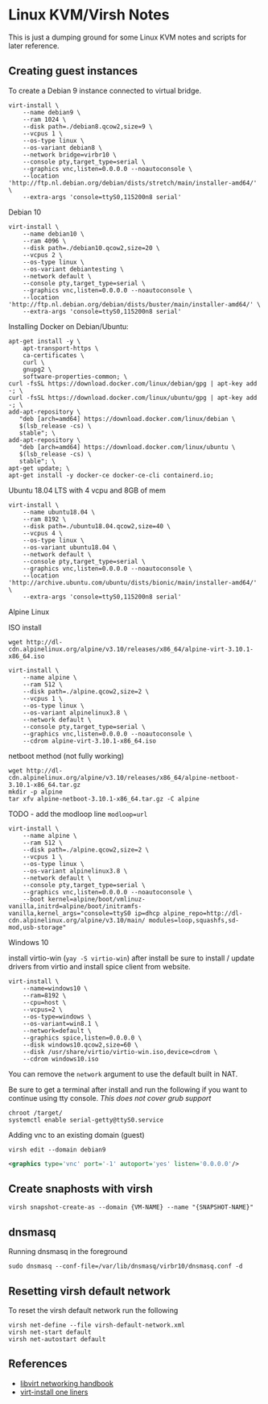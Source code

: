 # Linux KVM/Virsh Notes

This is just a dumping ground for some Linux KVM notes and scripts for later reference.  


## Creating guest instances

To create a Debian 9 instance connected to virtual bridge. 

```shell
virt-install \
    --name debian9 \
    --ram 1024 \
    --disk path=./debian8.qcow2,size=9 \
    --vcpus 1 \
    --os-type linux \
    --os-variant debian8 \
    --network bridge=virbr10 \
    --console pty,target_type=serial \
    --graphics vnc,listen=0.0.0.0 --noautoconsole \
    --location 'http://ftp.nl.debian.org/debian/dists/stretch/main/installer-amd64/' \
    --extra-args 'console=ttyS0,115200n8 serial'
```


Debian 10

```shell
virt-install \
    --name debian10 \
    --ram 4096 \
    --disk path=./debian10.qcow2,size=20 \
    --vcpus 2 \
    --os-type linux \
    --os-variant debiantesting \
    --network default \
    --console pty,target_type=serial \
    --graphics vnc,listen=0.0.0.0 --noautoconsole \
    --location 'http://ftp.nl.debian.org/debian/dists/buster/main/installer-amd64/' \
    --extra-args 'console=ttyS0,115200n8 serial'
```


Installing Docker on Debian/Ubuntu:  
```shell
apt-get install -y \
    apt-transport-https \
    ca-certificates \
    curl \
    gnupg2 \
    software-properties-common; \
curl -fsSL https://download.docker.com/linux/debian/gpg | apt-key add -; \
curl -fsSL https://download.docker.com/linux/ubuntu/gpg | apt-key add -; \
add-apt-repository \
   "deb [arch=amd64] https://download.docker.com/linux/debian \
   $(lsb_release -cs) \
   stable"; \
add-apt-repository \
   "deb [arch=amd64] https://download.docker.com/linux/ubuntu \
   $(lsb_release -cs) \
   stable"; \
apt-get update; \
apt-get install -y docker-ce docker-ce-cli containerd.io;
```


Ubuntu 18.04 LTS with 4 vcpu and 8GB of mem

```shell
virt-install \
    --name ubuntu18.04 \
    --ram 8192 \
    --disk path=./ubuntu18.04.qcow2,size=40 \
    --vcpus 4 \
    --os-type linux \
    --os-variant ubuntu18.04 \
    --network default \
    --console pty,target_type=serial \
    --graphics vnc,listen=0.0.0.0 --noautoconsole \
    --location 'http://archive.ubuntu.com/ubuntu/dists/bionic/main/installer-amd64/' \
    --extra-args 'console=ttyS0,115200n8 serial'
```

Alpine Linux

ISO install

```shell
wget http://dl-cdn.alpinelinux.org/alpine/v3.10/releases/x86_64/alpine-virt-3.10.1-x86_64.iso
```

```shell
virt-install \
    --name alpine \
    --ram 512 \
    --disk path=./alpine.qcow2,size=2 \
    --vcpus 1 \
    --os-type linux \
    --os-variant alpinelinux3.8 \
    --network default \
    --console pty,target_type=serial \
    --graphics vnc,listen=0.0.0.0 --noautoconsole \
    --cdrom alpine-virt-3.10.1-x86_64.iso
```

netboot method (not fully working)

```shell
wget http://dl-cdn.alpinelinux.org/alpine/v3.10/releases/x86_64/alpine-netboot-3.10.1-x86_64.tar.gz
mkdir -p alpine
tar xfv alpine-netboot-3.10.1-x86_64.tar.gz -C alpine
```

 TODO - add the modloop line `modloop=url`

```shell
virt-install \
    --name alpine \
    --ram 512 \
    --disk path=./alpine.qcow2,size=2 \
    --vcpus 1 \
    --os-type linux \
    --os-variant alpinelinux3.8 \
    --network default \
    --console pty,target_type=serial \
    --graphics vnc,listen=0.0.0.0 --noautoconsole \
    --boot kernel=alpine/boot/vmlinuz-vanilla,initrd=alpine/boot/initramfs-vanilla,kernel_args="console=ttyS0 ip=dhcp alpine_repo=http://dl-cdn.alpinelinux.org/alpine/v3.10/main/ modules=loop,squashfs,sd-mod,usb-storage"
```


Windows 10

install virtio-win (`yay -S virtio-win`)
after install be sure to install / update drivers from virtio
and install spice client from website.

```shell
virt-install \
    --name=windows10 \
    --ram=8192 \
    --cpu=host \
    --vcpus=2 \
    --os-type=windows \
    --os-variant=win8.1 \
    --network=default \
    --graphics spice,listen=0.0.0.0 \
    --disk windows10.qcow2,size=60 \
    --disk /usr/share/virtio/virtio-win.iso,device=cdrom \
    --cdrom windows10.iso
```

You can remove the `network` argument to use the default built in NAT.  

Be sure to get a terminal after install and run the following if you want to continue using tty console. *This does not cover grub support*

```shell
chroot /target/
systemctl enable serial-getty@ttyS0.service
```

Adding vnc to an existing domain (guest)

```shell
virsh edit --domain debian9
```

```XML
<graphics type='vnc' port='-1' autoport='yes' listen='0.0.0.0'/>
```

## Create snaphosts with virsh

```shell
virsh snapshot-create-as --domain {VM-NAME} --name "{SNAPSHOT-NAME}"
```

## dnsmasq

Running dnsmasq in the foreground

```shell
sudo dnsmasq --conf-file=/var/lib/dnsmasq/virbr10/dnsmasq.conf -d
```

## Resetting virsh default network

To reset the virsh default network run the following

```shell
virsh net-define --file virsh-default-network.xml
virsh net-start default
virsh net-autostart default
```

## References

* [libvirt networking handbook](https://jamielinux.com/docs/libvirt-networking-handbook/)
* [virt-install one liners](https://raymii.org/s/articles/virt-install_introduction_and_copy_paste_distro_install_commands.html)
